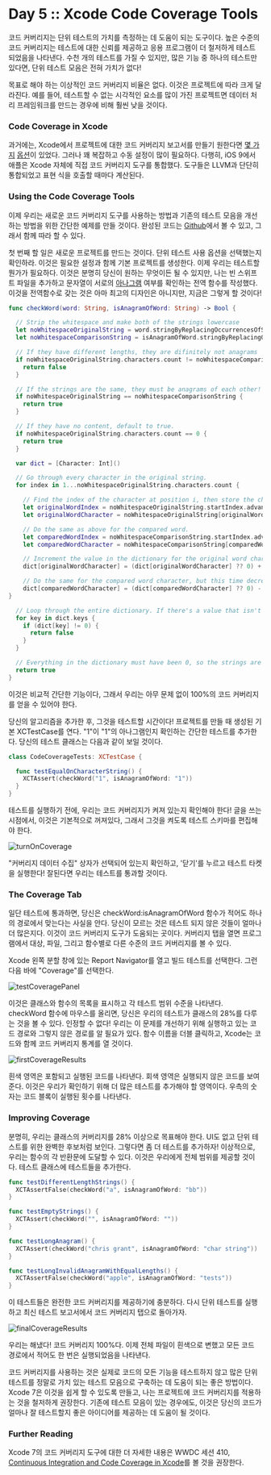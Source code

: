 # Day 5 :: Xcode Code Coverage Tools

코드 커버리지는 단위 테스트의 가치를 측정하는 데 도움이 되는 도구이다. 높은 수준의 코드 커버리지는 테스트에 대한 신뢰를 제공하고 응용 프로그램이 더 철저하게 테스트 되었음을 나타낸다. 수천 개의 테스트를 가질 수 있지만, 많은 기능 중 하나의 테스트만 있다면, 단위 테스트 모음은 전혀 가치가 없다!

목표로 해야 하는 이상적인 코드 커버리지 비율은 없다. 이것은 프로젝트에 따라 크게 달라진다. 예를 들어, 테스트할 수 없는 시각적인 요소를 많이 가진 프로젝트면 데이터 처리 프레임워크를 만드는 경우에 비해 훨씬 낮을 것이다.

### Code Coverage in Xcode

과거에는, Xcode에서 프로젝트에 대한 코드 커버리지 보고서를 만들기 원한다면 [몇 가지](https://developer.apple.com/library/ios/qa/qa1514/_index.html) [옵션](http://www.cocoanetics.com/2013/10/xcode-coverage/)이 있었다. 그러나 꽤 복잡하고 수동 설정이 많이 필요하다. 다행히, iOS 9에서 애플은 Xcode 자체에 직접 코드 커버리지 도구를 통합했다. 도구들은 LLVM과 단단히 통합되었고 표현 식을 호출할 때마다 계산된다.

### Using the Code Coverage Tools

이제 우리는 새로운 코드 커버리지 도구를 사용하는 방법과 기존의 테스트 모음을 개선하는 방법을 위한 간단한 예제를 만들 것이다. 완성된 코드는 [Github](https://github.com/shinobicontrols/iOS9-day-by-day/tree/master/05-CodeCoverage)에서 볼 수 있고, 그래서 함께 따라 할 수 있다.

첫 번째 할 일은 새로운 프로젝트를 만드는 것이다. 단위 테스트 사용 옵션을 선택했는지 확인하라. 이것은 필요한 설정과 함께 기본 프로젝트를 생성한다. 이제 우리는 테스트할 뭔가가 필요하다. 이것은 분명히 당신이 원하는 무엇이든 될 수 있지만, 나는 빈 스위프트 파일을 추가하고 문자열이 서로의 [아나그램](https://en.wikipedia.org/wiki/Anagram) 여부를 확인하는 전역 함수를 작성했다. 이것을 전역함수로 갖는 것은 아마 최고의 디자인은 아니지만, 지금은 그렇게 할 것이다!

```swift
func checkWord(word: String, isAnagramOfWord: String) -> Bool {

  // Strip the whitespace and make both of the strings lowercase
  let noWhitespaceOriginalString = word.stringByReplacingOccurrencesOfString(" ", withString: "").lowercaseString
  let noWhitespaceComparisonString = isAnagramOfWord.stringByReplacingOccurrencesOfString(" ", withString: "").lowercaseString

  // If they have different lengths, they are difinitely not anagrams
  if noWhitespaceOriginalString.characters.count != noWhitespaceComparisonString.characters.count {
    return false
  }

  // If the strings are the same, they must be anagrams of each other!
  if noWhitespaceOriginalString == noWhitespaceComparisonString {
    return true
  }

  // If they have no content, default to true.
  if noWhitespaceOriginalString.characters.count == 0 {
    return true
  }

  var dict = [Character: Int]()

  // Go through every character in the original string.
  for index in 1...noWhitespaceOriginalString.characters.count {

    // Find the index of the character at position i, then store the character.
    let originalWordIndex = noWhitespaceOriginalString.startIndex.advancedBy(index - 1)
    let originalWordCharacter = noWhitespaceOriginalString[originalWordIndex]

    // Do the same as above for the compared word.
    let comparedWordIndex = noWhitespaceComparisonString.startIndex.advancedBy(index - 1)
    let comparedWordCharacter = noWhitespaceComparisonString[comparedWordIndex]

    // Increment the value in the dictionary for the original word character. If it doesn't exist, set it to 0 first.
    dict[originalWordCharacter] = (dict[originalWordCharacter] ?? 0) + 1

    // Do the same for the compared word character, but this time decrement instead of increment.
    dict[comparedWordCharacter] = (dict[comparedWordCharacter] ?? 0) - 1
}

  // Loop through the entire dictionary. If there's a value that isn't 0, the strings aren't anagrams.
  for key in dict.keys {
    if (dict[key] != 0) {
      return false
    }
  }

  // Everything in the dictionary must have been 0, so the strings are balanced.
  return true
}
```

이것은 비교적 간단한 기능이다, 그래서 우리는 아무 문제 없이 100%의 코드 커버리지를 얻을 수 있어야 한다.

당신의 알고리즘을 추가한 후, 그것을 테스트할 시간이다! 프로젝트를 만들 때 생성된 기본 XCTestCase를 연다. "1"이 "1"의 아나그램인지 확인하는 간단한 테스트를 추가한다. 당신의 테스트 클래스는 다음과 같이 보일 것이다.

```swift
class CodeCoverageTests: XCTestCase {

  func testEqualOnCharacterString() {
    XCTAssert(checkWord("1", isAnagramOfWord: "1"))
  }
}
```

테스트를 실행하기 전에, 우리는 코드 커버리지가 켜져 있는지 확인해야 한다! 글을 쓰는 시점에서, 이것은 기본적으로 꺼져있다, 그래서 그것을 켜도록 테스트 스키마를 편집해야 한다.

![turnOnCoverage](./images/turnOnCoverage.png)

"커버리지 데이터 수집" 상자가 선택되어 있는지 확인하고, '닫기'를 누르고 테스트 타켓을 실행한다! 잘된다면 우리는 테스트를 통과할 것이다.

### The Coverage Tab

일단 테스트에 통과하면, 당신은 checkWord:isAnagramOfWord 함수가 적어도 하나의 경로에서 맞는다는 사실을 안다. 당신이 모르는 것은 테스트 되지 않은 것들이 얼마나 더 많은지다. 이것이 코드 커버리지 도구가 도움되는 곳이다. 커버리지 탭을 열면 프로그램에서 대상, 파일, 그리고 함수별로 다른 수준의 코드 커버리지를 볼 수 있다.

Xcode 왼쪽 분할 창에 있는 Report Navigator를 열고 빌드 테스트를 선택한다. 그런 다음 바에 "Coverage"를 선택한다.

![testCoveragePanel](./images/testCoveragePanel.png)

이것은 클래스와 함수의 목록을 표시하고 각 테스트 범위 수준을 나타낸다. checkWord 함수에 마우스를 올리면, 당신은 우리의 테스트가 클래스의 28%를 다루는 것을 볼 수 있다. 인정할 수 없다! 우리는 이 문제를 개선하기 위해 실행하고 있는 코드 경로와 그렇지 않은 경로를 알 필요가 있다. 함수 이름을 더블 클릭하고, Xcode는 코드와 함께 코드 커버리지 통계를 열 것이다.

![firstCoverageResults](./images/firstCoverageResults.png)

흰색 영역은 포함되고 실행된 코드를 나타낸다. 회색 영역은 실행되지 않은 코드를 보여준다. 이것은 우리가 확인하기 위해 더 많은 테스트를 추가해야 할 영역이다. 우측의 숫자는 코드 블록이 실행된 횟수를 나타낸다.

### Improving Coverage

분명히, 우리는 클래스의 커버리지를 28% 이상으로 목표해야 한다. UI도 없고 단위 테스트를 위한 완벽한 후보처럼 보인다. 그렇다면 좀 더 테스트를 추가하자! 이상적으로, 우리는 함수의 각 반환문에 도달할 수 있다. 이것은 우리에게 전체 범위를 제공할 것이다. 테스트 클래스에 테스트들을 추가한다.

```swift
func testDifferentLengthStrings() {
  XCTAssertFalse(checkWord("a", isAnagramOfWord: "bb"))
}

func testEmptyStrings() {
  XCTAssert(checkWord("", isAnagramOfWord: ""))
}

func testLongAnagram() {
  XCTAssert(checkWord("chris grant", isAnagramOfWord: "char string"))
}

func testLongInvalidAnagramWithEqualLengths() {
  XCTAssertFalse(checkWord("apple", isAnagramOfWord: "tests"))
}
```

이 테스트들은 완전한 코드 커버리지를 제공하기에 충분하다. 다시 단위 테스트를 실행하고 최신 테스트 보고서에서 코드 커버리지 탭으로 돌아가자.

![finalCoverageResults](./images/finalCoverageResults.png)

우리는 해냈다! 코드 커버리지 100%다. 이제 전체 파일이 흰색으로 변했고 모든 코드 경로에서 적어도 한 번은 실행되었음을 나타낸다.

코드 커버리지를 사용하는 것은 실제로 코드의 모든 기능을 테스트하지 않고 많은 단위 테스트를 정말로 가치 있는 테스트 모음으로 구축하는 데 도움이 되는 좋은 방법이다. Xcode 7은 이것을 쉽게 할 수 있도록 만들고, 나는 프로젝트에 코드 커버리지를 적용하는 것을 철저하게 권장한다. 기존에 테스트 모음이 있는 경우에도, 이것은 당신의 코드가 얼마나 잘 테스트할지 좋은 아이디어를 제공하는 데 도움이 될 것이다.

### Further Reading

Xcode 7의 코드 커버리지 도구에 대한 더 자세한 내용은 WWDC 세션 410, [Continuous Integration and Code Coverage in Xcode](https://developer.apple.com/videos/wwdc/2015/?id=410)를 볼 것을 권장한다.
